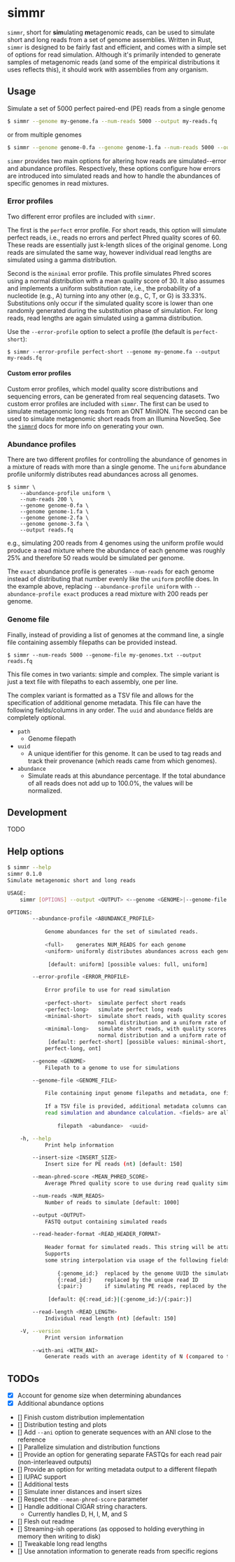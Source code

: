 
# simmr

`simmr`, short for **sim**ulating **m**etagenomic **r**eads, can be used to simulate short and 
long reads from a set of genome assemblies.
Written in Rust, `simmr` is designed to be fairly fast and efficient, and comes with a 
simple set of options for read simulation.
Although it's primarily intended to generate samples of metagenomic reads (and some of the empirical 
distributions it uses reflects this), it should work with assemblies from any organism.

## Usage

Simulate a set of 5000 perfect paired-end (PE) reads from a single genome

```bash
$ simmr --genome my-genome.fa --num-reads 5000 --output my-reads.fq
```

or from multiple genomes

```bash
$ simmr --genome genome-0.fa --genome genome-1.fa --num-reads 5000 --output my-reads.fq
```

`simmr` provides two main options for altering how reads are simulated--error and abundance profiles.
Respectively, these options configure how errors are introduced into simulated reads 
and how to handle the abundances of specific genomes in read mixtures.

### Error profiles

Two different error profiles are included with `simmr`.

The first is the `perfect` error profile. 
For short reads, this option will simulate perfect reads, i.e., reads no errors
and perfect Phred quality scores of 60. 
These reads are essentially just k-length slices of the original genome.
Long reads are simulated the same way, however individual read lengths are simulated
using a gamma distribution.

Second is the `minimal` error profile.
This profile simulates Phred scores using a normal distribution with a mean quality
score of 30.
It also assumes and implements a uniform substitution rate, i.e., the probability
of a nucleotide (e.g., A) turning into any other (e.g., C, T, or G) is 33.33%.
Substitutions only occur if the simulated quality score is lower than one randomly
generated during the substitution phase of simulation.
For long reads, read lengths are again simulated using a gamma distribution.

Use the `--error-profile` option to select a profile (the default is `perfect-short`):

```
$ simmr --error-profile perfect-short --genome my-genome.fa --output my-reads.fq
```

#### Custom error profiles

Custom error profiles, which model quality score distributions and sequencing errors, can be 
generated from real sequencing datasets.
Two custom error profiles are included with `simmr`.
The first can be used to simulate metagenomic long reads from an ONT MiniION.
The second can be used to simulate metagenomic short reads from an Illumina NoveSeq.
See the [`simmrd`](simmrd/) docs for more info on generating your own.

### Abundance profiles

There are two different profiles for controlling the abundance of genomes in a
mixture of reads with more than a single genome.
The `uniform` abundance profile uniformly distributes read abundances across all 
genomes.

```
$ simmr \
    --abundance-profile uniform \
    --num-reads 200 \
    --genome genome-0.fa \
    --genome genome-1.fa \
    --genome genome-2.fa \
    --genome genome-3.fa \
    --output reads.fq
```

e.g., simulating 200 reads from 4 genomes using the uniform profile would produce
a read mixture where the abundance of each genome was roughly 25% and therefore 50 
reads would be simulated per genome.

The `exact` abundance profile is generates `--num-reads` for each genome instead of 
distributing that number evenly like the `uniform` profile does.
In the example above, replacing `--abundance-profile uniform` with 
`--abundance-profile exact` produces a read mixture with 200 reads per genome.

### Genome file

Finally, instead of providing a list of genomes at the command line, a single file containing assembly filepaths can be provided instead.

```
$ simmr --num-reads 5000 --genome-file my-genomes.txt --output reads.fq
```

This file comes in two variants: simple and complex.
The simple variant is just a text file with filepaths to each assembly, one per line.

The complex variant is formatted as a TSV file and allows for the specification of additional genome metadata.
This file can have the following fields/columns in any order.
The `uuid` and `abundance` fields are completely optional.

- `path`
    - Genome filepath
- `uuid`
    - A unique identifier for this genome. It can be used to tag reads and track
      their provenance (which reads came from which genomes). 
- `abundance`
    - Simulate reads at this abundance percentage. If the total abundance of all 
      reads does not add up to 100.0%, the values will be normalized.

## Development

TODO

## Help options

```bash
$ simmr --help
simmr 0.1.0
Simulate metagenomic short and long reads

USAGE:
    simmr [OPTIONS] --output <OUTPUT> <--genome <GENOME>|--genome-file <GENOME_FILE>>

OPTIONS:
        --abundance-profile <ABUNDANCE_PROFILE>
            
            Genome abundances for the set of simulated reads.
            
            <full>    generates NUM_READS for each genome
            <uniform> uniformly distributes abundances across each genome
            
             [default: uniform] [possible values: full, uniform]

        --error-profile <ERROR_PROFILE>
            
            Error profile to use for read simulation
            
            <perfect-short>  simulate perfect short reads
            <perfect-long>   simulate perfect long reads
            <minimal-short>  simulate short reads, with quality scores selected from a
                             normal distribution and a uniform rate of substitution
            <minimal-long>   simulate short reads, with quality scores selected from a
                             normal distribution and a uniform rate of substitution
             [default: perfect-short] [possible values: minimal-short, minimal-long, perfect-short,
            perfect-long, ont]

        --genome <GENOME>
            Filepath to a genome to use for simulations

        --genome-file <GENOME_FILE>
            
            File containing input genome filepaths and metadata, one filepath per line
            
            If a TSV file is provided, additional metadata columns can be used for
            read simulation and abundance calculation. <fields> are all optional.
            
                filepath  <abundance>  <uuid>

    -h, --help
            Print help information

        --insert-size <INSERT_SIZE>
            Insert size for PE reads (nt) [default: 150]

        --mean-phred-score <MEAN_PHRED_SCORE>
            Average Phred quality score to use during read quality simulation [default: 30]

        --num-reads <NUM_READS>
            Number of reads to simulate [default: 1000]

        --output <OUTPUT>
            FASTQ output containing simulated reads

        --read-header-format <READ_HEADER_FORMAT>
            
            Header format for simulated reads. This string will be attached to all read headers.
            Supports
            some string interpolation via usage of the following fields:
            
                {:genome_id:}  replaced by the genome UUID the simulated read is derived from
                {:read_id:}    replaced by the unique read ID
                {:pair:}       if simulating PE reads, replaced by the pair number 1 or 2
            
             [default: @{:read_id:}|{:genome_id:}/{:pair:}]

        --read-length <READ_LENGTH>
            Individual read length (nt) [default: 150]

    -V, --version
            Print version information

        --with-ani <WITH_ANI>
            Generate reads with an average identity of N (compared to their reference)
```

## TODOs

- [x] Account for genome size when determining abundances
- [x] Additional abundance options
- [] Finish custom distribution implementation
- [] Distribution testing and plots
- [] Add `--ani` option to generate sequences with an ANI close to the reference
- [] Parallelize simulation and distribution functions
- [] Provide an option for generating separate FASTQs for each read pair (non-interleaved outputs)
- [] Provide an option for writing metadata output to a different filepath
- [] IUPAC support
- [] Additional tests
- [] Simulate inner distances and insert sizes
- [] Respect the `--mean-phred-score` parameter
- [] Handle additional CIGAR string characters.
    - Currently handles D, H, I, M, and S
- [] Flesh out readme
- [] Streaming-ish operations (as opposed to holding everything in memory then writing to disk)
- [] Tweakable long read lengths
- [] Use annotation information to generate reads from specific regions